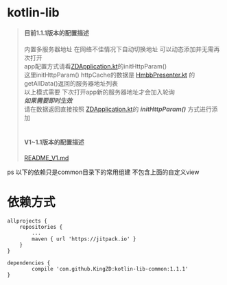# kotlin-lib  

>#### 目前1.1.1版本的配置描述
>内置多服务器地址 在网络不佳情况下自动切换地址 可以动态添加并无需再次打开  
app配置方式请看[ZDApplication.kt](https://github.com/KingZD/kotlin-lib-common/blob/master/app/src/main/java/com/zed/example/ZDApplication.kt "ZDApplication")的initHttpParam()  
这里initHttpParam() httpCache的数据是 [HmbbPresenter.kt](https://github.com/KingZD/kotlin-lib-common/blob/master/app/src/main/java/com/zed/example/presenter/HmbbPresenter.kt "HmbbPresenter") 的getAllData()返回的服务器地址列表  
以上模式需要 下次打开app新的服务器地址才会加入轮询  
***如果需要即时生效***  
请在数据返回直接按照 [ZDApplication.kt](https://github.com/KingZD/kotlin-lib-common/blob/master/app/src/main/java/com/zed/example/ZDApplication.kt "ZDApplication")的 ***initHttpParam()*** 方式进行添加
<br/><br/>
>#### V1~1.1版本的配置描述
>[README_V1.md](https://github.com/KingZD/kotlin-lib-common/blob/master/README_V1.md "README_V1")

ps 以下的依赖只是common目录下的常用组建 不包含上面的自定义view

依赖方式
==
	allprojects {
		repositories {
			...
			maven { url 'https://jitpack.io' }
		}
	}
  
  	dependencies {
	        compile 'com.github.KingZD:kotlin-lib-common:1.1.1'
	}
